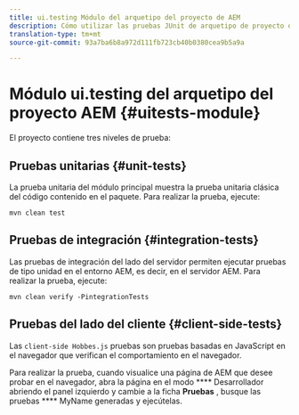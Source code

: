 ```yaml
---
title: ui.testing Módulo del arquetipo del proyecto de AEM
description: Cómo utilizar las pruebas JUnit de arquetipo de proyecto de AEM
translation-type: tm+mt
source-git-commit: 93a7ba6b8a972d111fb723cb40b0380cea9b5a9a

---
```



# Módulo ui.testing del arquetipo del proyecto AEM {#uitests-module}

El proyecto contiene tres niveles de prueba:

## Pruebas unitarias {#unit-tests}

La prueba unitaria del módulo [](core.md) principal muestra la prueba unitaria clásica del código contenido en el paquete. Para realizar la prueba, ejecute:

```
mvn clean test
```

## Pruebas de integración {#integration-tests}

Las pruebas de integración del lado del servidor permiten ejecutar pruebas de tipo unidad en el entorno AEM, es decir, en el servidor AEM. Para realizar la prueba, ejecute:

```
mvn clean verify -PintegrationTests
```

## Pruebas del lado del cliente {#client-side-tests}

Las `client-side Hobbes.js` pruebas son pruebas basadas en JavaScript en el navegador que verifican el comportamiento en el navegador.

Para realizar la prueba, cuando visualice una página de AEM que desee probar en el navegador, abra la página en el modo **** Desarrollador abriendo el panel izquierdo y cambie a la ficha **Pruebas** , busque las pruebas **** MyName generadas y ejecútelas.
